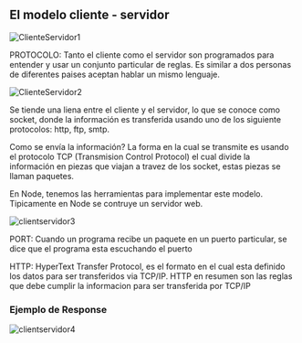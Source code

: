 ## El modelo cliente - servidor

![ClienteServidor1](https://user-images.githubusercontent.com/61668265/81129634-561f4400-8f1b-11ea-93da-2f6c84ab8e56.png)

PROTOCOLO: Tanto el cliente como el servidor son programados para entender y usar un conjunto particular de reglas. Es similar a dos personas de diferentes paises aceptan hablar un mismo lenguaje.


![ClienteServidor2](https://user-images.githubusercontent.com/61668265/81129656-6d5e3180-8f1b-11ea-88ad-20b4623dd4b6.png)

Se tiende una liena entre el cliente y el servidor, lo que se conoce como socket, donde la información es transferida usando uno de los siguiente protocolos: http, ftp, smtp.

Como se envía la información? 
La forma en la cual se transmite es usando el protocolo TCP (Transmision Control Protocol) el cual divide la información en piezas que viajan a travez de los socket, estas piezas se llaman paquetes.

En Node, tenemos las herramientas para implementar este modelo. Tipicamente en Node se contruye un servidor web.

![clientservidor3](https://user-images.githubusercontent.com/61668265/81132074-89fe6780-8f23-11ea-85ed-52436224cf24.png)

PORT: Cuando un programa recibe un paquete en un puerto particular, se dice que el programa esta escuchando el puerto


HTTP: HyperText Transfer Protocol, es el formato en el cual esta definido los datos para ser transferidos via TCP/IP. HTTP en resumen son las reglas que debe cumplir la informacion para ser transferida por TCP/IP

### Ejemplo de Response
![clientservidor4](https://user-images.githubusercontent.com/61668265/81131879-0e9cb600-8f23-11ea-84c1-ac92c2deee1a.png)



